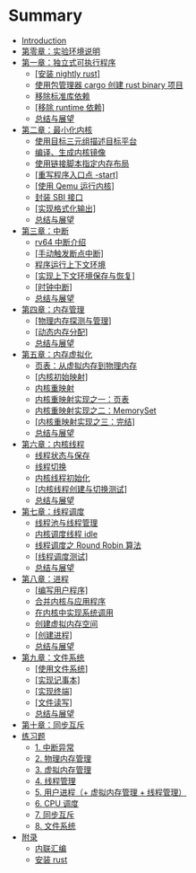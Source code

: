 # Summary

- [Introduction](README.md)
- [第零章：实验环境说明](chapter0/introduction.md)
- [第一章：独立式可执行程序](chapter1/introduction.md)
  - [[安装 nightly rust]](chapter1/part1.md)
  - [使用包管理器 cargo 创建 rust binary 项目](chapter1/part2.md)
  - [移除标准库依赖](chapter1/part3.md)
  - [[移除 runtime 依赖]](chapter1/part4.md)
  - [总结与展望](chapter1/part5.md)
- [第二章：最小化内核](chapter2/introduction.md)
  - [使用目标三元组描述目标平台](chapter2/part1.md)
  - [编译、生成内核镜像](chapter2/part2.md)
  - [使用链接脚本指定内存布局](chapter2/part3.md)
  - [[重写程序入口点 \-start]](chapter2/part4.md)
  - [[使用 Qemu 运行内核]](chapter2/part5.md)
  - [封装 SBI 接口](chapter2/part6.md)
  - [[实现格式化输出]](chapter2/part7.md)
  - [总结与展望](chapter2/part8.md)
- [第三章：中断](chapter3/introduction.md)
  - [rv64 中断介绍](chapter3/part1.md)
  - [[手动触发断点中断]](chapter3/part2.md)
  - [程序运行上下文环境](chapter3/part3.md)
  - [[实现上下文环境保存与恢复]](chapter3/part4.md)
  - [[时钟中断]](chapter3/part5.md)
  - [总结与展望](chapter3/part6.md)
- [第四章：内存管理](chapter4/introduction.md)
  - [[物理内存探测与管理]](chapter4/part1.md)
  - [[动态内存分配]](chapter4/part2.md)
  - [总结与展望](chapter4/part3.md)
- [第五章：内存虚拟化](chapter5/introduction.md)
  - [页表：从虚拟内存到物理内存](chapter5/part1.md)
  - [[内核初始映射]](chapter5/part2.md)
  - [内核重映射](chapter5/part3.md)
  - [内核重映射实现之一：页表](chapter5/part4.md)
  - [内核重映射实现之二：MemorySet](chapter5/part5.md)
  - [[内核重映射实现之三：完结]](chapter5/part6.md)
  - [总结与展望](chapter5/part7.md)
- [第六章：内核线程](chapter6/introduction.md)
  - [线程状态与保存](chapter6/part1.md)
  - [线程切换](chapter6/part2.md)
  - [内核线程初始化](chapter6/part3.md)
  - [[内核线程创建与切换测试]](chapter6/part4.md)
  - [总结与展望](chapter6/part5.md)
- [第七章：线程调度](chapter7/introduction.md)
  - [线程池与线程管理](chapter7/part1.md)
  - [内核调度线程 idle](chapter7/part2.md)
  - [线程调度之 Round Robin 算法](chapter7/part3.md)
  - [[线程调度测试]](chapter7/part4.md)
  - [总结与展望](chapter7/part5.md)
- [第八章：进程](chapter8/introduction.md)
  - [[编写用户程序]](chapter8/part1.md)
  - [合并内核与应用程序](chapter8/part1_1.md)
  - [在内核中实现系统调用](chapter8/part2.md)
  - [创建虚拟内存空间](chapter8/part3.md)
  - [[创建进程]](chapter8/part4.md)
  - [总结与展望](chapter8/part5.md)
- [第九章：文件系统](chapter9/introduction.md)
  - [[使用文件系统]](chapter9/part1.md)
  - [[实现记事本]](chapter9/part2.md)
  - [[实现终端]](chapter9/part3.md)
  - [[文件读写]](chapter9/part4.md)
  - [总结与展望](chapter9/part5.md)
- [第十章：同步互斥](chapter10/introduction.md)
  <!-- - [第十三章：进程管理：fork and execute](chapter13/introduction.md)
    - [fork 介绍](chapter13/part1.md)
    - [fork 实现思路](chapter13/part2.md)
    - [复制线程上下文](chapter13/part3.md)
    - [复制页表](chapter13/part4.md) -->
- [练习题](./exercise/introduction.md)
  - [1. 中断异常](./exercise/part1.md)
  - [2. 物理内存管理](./exercise/part2.md)
  - [3. 虚拟内存管理](./exercise/part3.md)
  - [4. 线程管理](./exercise/part4.md)
  - [5. 用户进程（+ 虚拟内存管理 + 线程管理）](./exercise/part5.md)
  - [6. CPU 调度](./exercise/part6.md)
  - [7. 同步互斥](./exercise/part7.md)
  - [8. 文件系统](./exercise/part8.md)
- [附录](./appendix/introduction.md)
  - [内联汇编](appendix/inline_asm.md)
  - [安装 rust](appendix/install_rust.md)
